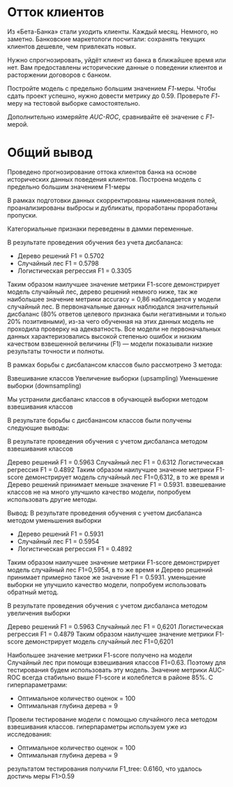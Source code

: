 # Отток клиентов
Из «Бета-Банка» стали уходить клиенты. Каждый месяц. Немного, но заметно. Банковские маркетологи посчитали: сохранять текущих клиентов дешевле, чем привлекать новых.

Нужно спрогнозировать, уйдёт клиент из банка в ближайшее время или нет. Вам предоставлены исторические данные о поведении клиентов и расторжении договоров с банком. 

Постройте модель с предельно большим значением *F1*-меры. Чтобы сдать проект успешно, нужно довести метрику до 0.59. Проверьте *F1*-меру на тестовой выборке самостоятельно.

Дополнительно измеряйте *AUC-ROC*, сравнивайте её значение с *F1*-мерой.

# Общий вывод

Проведено прогнозирование оттока клиентов банка на основе исторических данных поведения клиентов.
Построена модель с предельно большим значением F1-меры

В рамках подготовки данных скорректированы наименования полей, проанализированы выбросы и дубликаты, проработаны проработаны пропуски.

Категориальные признаки переведены в дамми переменные.

В результате проведения обучения без учета дисбаланса:
- Дерево решений F1 = 0.5702
- Случайный лес F1 = 0.5798
- Логистическая регрессия F1 = 0.3305

Таким образом наилучшее значение метрики F1-score демонстрирует модель случайный лес, дерево решений немного ниже, так же наибольшее значение метрики accuracy = 0,86 наблюдается у модели случайный лес.
В первоначальные данных наблюдался значительный дисбаланс (80% ответов целевого признака были негативными и только 20% позитивными), из-за чего обученная на этих данных модель не проходила проверку на адекватность. Все модели не первоначальных данных характеризовались высокой степенью ошибок и низким качеством взвешенной величины (F1) — модели показывали низкие результаты точности и полноты.

В рамках борьбы с дисбалансом классов было рассмотрено 3 метода:

Взвешивание классов
Увеличение выборки (upsampling)
Уменьшение выборки (downsampling)

Мы устранили дисбаланс классов в обучающей выборки методом взвешивания классов

В результате борьбы с дисбанансом классов были получены следующие выводы:

В результате проведения обучения c учетом дисбаланса методом взвешивания классов

Дерево решений F1 = 0.5963
Случайный лес F1 = 0.6312
Логистическая регрессия F1 = 0.4892
Таким образом наилучшее значение метрики F1-score демонстрирует модель случайный лес F1=0,6312, в то же время и Дерево решений принимает меньше значение F1 = 0.5931. взвешевание классов не на много улучшило качество модели, попробуем использовать другие методы.

Вывод: 
В результате проведения обучения c учетом дисбаланса методом уменьшения выборки
- Дерево решений F1 = 0.5931
- Случайный лес F1 = 0.5954
- Логистическая регрессия F1 = 0.4892

Таким образом наилучшее значение метрики F1-score демонстрирует модель случайный лес F1=0,5954, в то же время и Дерево решений принимает примерно такое же значение F1 = 0.5931.
уменьшение выборки не улучшило качество модели, попробуем использовать обратный метод.

В результате проведения обучения c учетом дисбаланса методом увеличения выборки

Дерево решений F1 = 0.5963
Случайный лес F1 = 0,6201
Логистическая регрессия F1 = 0.4879
Таким образом наилучшее значение метрики F1-score демонстрирует модель случайный лес F1=0,6201

Наибольшее значение метрики F1-score получено на модели Случайный лес при помощи взвешивания классов F1=0.63. Поэтому для тестирования будем использовать эту модель.
Значение метрики AUC-ROC всегда стабильно выше F1-score и колеблется в районе 85%.
С гиперпараметрами:
- Оптимальное количество оценок = 100
- Оптимальная глубина дерева = 9

Провели тестирование модели с помощью случайного леса методом взвешивания классов. гиперпараметры используем уже из исследования:
- Оптимальное количество оценок = 100
- Оптимальная глубина дерева = 9

результатом тестирования получили F1_tree: 0.6160, что удалось достичь меры F1>0.59

